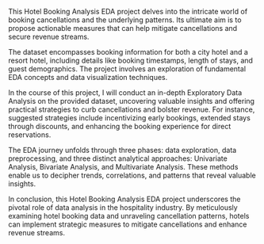 This Hotel Booking Analysis EDA project delves into the intricate world of booking cancellations and the underlying patterns. Its ultimate aim is to propose actionable measures that can help mitigate cancellations and secure revenue streams.

The dataset encompasses booking information for both a city hotel and a resort hotel, including details like booking timestamps, length of stays, and guest demographics. The project involves an exploration of fundamental EDA concepts and data visualization techniques.

In the course of this project, I will conduct an in-depth Exploratory Data Analysis on the provided dataset, uncovering valuable insights and offering practical strategies to curb cancellations and bolster revenue. For instance, suggested strategies include incentivizing early bookings, extended stays through discounts, and enhancing the booking experience for direct reservations.

The EDA journey unfolds through three phases: data exploration, data preprocessing, and three distinct analytical approaches: Univariate Analysis, Bivariate Analysis, and Multivariate Analysis. These methods enable us to decipher trends, correlations, and patterns that reveal valuable insights.

In conclusion, this Hotel Booking Analysis EDA project underscores the pivotal role of data analysis in the hospitality industry. By meticulously examining hotel booking data and unraveling cancellation patterns, hotels can implement strategic measures to mitigate cancellations and enhance revenue streams.
